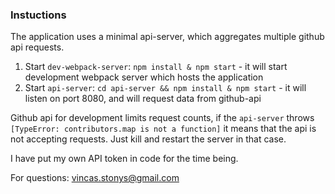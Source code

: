 ### Instuctions

The application uses a minimal api-server, which aggregates multiple github api requests.

1. Start `dev-webpack-server`: `npm install & npm start` - it will start development webpack server which hosts the application
2. Start `api-server`: `cd api-server && npm install & npm start` - it will listen on port 8080, and will request data from github-api

Github api for development limits request counts, if the `api-server` throws `[TypeError: contributors.map is not a function]` it means that the api is not accepting requests. Just kill and restart the server in that case.

I have put my own API token in code for the time being.

For questions: vincas.stonys@gmail.com
